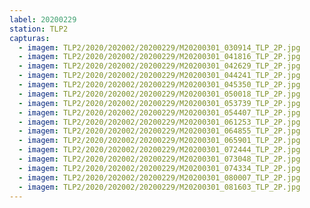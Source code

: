 ```yaml
---
label: 20200229
station: TLP2
capturas:
  - imagem: TLP2/2020/202002/20200229/M20200301_030914_TLP_2P.jpg
  - imagem: TLP2/2020/202002/20200229/M20200301_041816_TLP_2P.jpg
  - imagem: TLP2/2020/202002/20200229/M20200301_042629_TLP_2P.jpg
  - imagem: TLP2/2020/202002/20200229/M20200301_044241_TLP_2P.jpg
  - imagem: TLP2/2020/202002/20200229/M20200301_045350_TLP_2P.jpg
  - imagem: TLP2/2020/202002/20200229/M20200301_050018_TLP_2P.jpg
  - imagem: TLP2/2020/202002/20200229/M20200301_053739_TLP_2P.jpg
  - imagem: TLP2/2020/202002/20200229/M20200301_054407_TLP_2P.jpg
  - imagem: TLP2/2020/202002/20200229/M20200301_061253_TLP_2P.jpg
  - imagem: TLP2/2020/202002/20200229/M20200301_064855_TLP_2P.jpg
  - imagem: TLP2/2020/202002/20200229/M20200301_065901_TLP_2P.jpg
  - imagem: TLP2/2020/202002/20200229/M20200301_072444_TLP_2P.jpg
  - imagem: TLP2/2020/202002/20200229/M20200301_073048_TLP_2P.jpg
  - imagem: TLP2/2020/202002/20200229/M20200301_074334_TLP_2P.jpg
  - imagem: TLP2/2020/202002/20200229/M20200301_080007_TLP_2P.jpg
  - imagem: TLP2/2020/202002/20200229/M20200301_081603_TLP_2P.jpg
---
```

